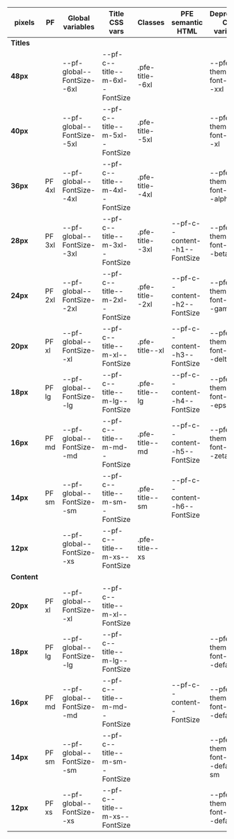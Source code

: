 | **pixels**  | **PF**   | **Global variables**       | **Title CSS vars**             | **Classes**     |  **PFE semantic HTML**        | **Deprecated CSS variables**       |
| ----------- | -------- | -------------------------- | ------------------------------ | --------------- | ----------------------------- | ---------------------------------- |
| **Titles**  |          |                            |                                |                 |                               |                                    |
| **48px**    |          | --pf-global--FontSize--6xl | --pf-c--title--m-6xl--FontSize | .pfe-title--6xl |                               | --pfe-theme--font-size--xxl        |
| **40px**    |          | --pf-global--FontSize--5xl | --pf-c--title--m-5xl--FontSize | .pfe-title--5xl |                               | --pfe-theme--font-size--xl         |
| **36px**    | PF 4xl   | --pf-global--FontSize--4xl | --pf-c--title--m-4xl--FontSize | .pfe-title--4xl |                               | --pfe-theme--font-size--alpha      |
| **28px**    | PF 3xl   | --pf-global--FontSize--3xl | --pf-c--title--m-3xl--FontSize | .pfe-title--3xl | --pf-c--content--h1--FontSize | --pfe-theme--font-size--beta       |
| **24px**    | PF 2xl   | --pf-global--FontSize--2xl | --pf-c--title--m-2xl--FontSize | .pfe-title--2xl | --pf-c--content--h2--FontSize | --pfe-theme--font-size--gamma      |
| **20px**    | PF xl    | --pf-global--FontSize--xl  | --pf-c--title--m-xl--FontSize  | .pfe-title--xl  | --pf-c--content--h3--FontSize | --pfe-theme--font-size--delta      |
| **18px**    | PF lg    | --pf-global--FontSize--lg  | --pf-c--title--m-lg--FontSize  | .pfe-title--lg  | --pf-c--content--h4--FontSize | --pfe-theme--font-size--epsilon    |
| **16px**    | PF md    | --pf-global--FontSize--md  | --pf-c--title--m-md--FontSize  | .pfe-title--md  | --pf-c--content--h5--FontSize | --pfe-theme--font-size--zeta       |
| **14px**    | PF sm    | --pf-global--FontSize--sm  | --pf-c--title--m-sm--FontSize  | .pfe-title--sm  | --pf-c--content--h6--FontSize |                                    |
| **12px**    |          | --pf-global--FontSize--xs  | --pf-c--title--m-xs--FontSize  | .pfe-title--xs  |                               |                                    |
| **Content** |          |                            |                                |                 |                               |                                    |                           
| **20px**    | PF xl    | --pf-global--FontSize--xl  | --pf-c--title--m-xl--FontSize  |                 |                               |                                    |
| **18px**    | PF lg    | --pf-global--FontSize--lg  | --pf-c--title--m-lg--FontSize  |                 |                               | --pfe-theme--font-size--default-lg |
| **16px**    | PF md    | --pf-global--FontSize--md  | --pf-c--title--m-md--FontSize  |                 | --pf-c--content--FontSize     | --pfe-theme--font-size--default    |
| **14px**    | PF sm    | --pf-global--FontSize--sm  | --pf-c--title--m-sm--FontSize  |                 |                               | --pfe-theme--font-size--default-sm |
| **12px**    | PF xs    | --pf-global--FontSize--xs  | --pf-c--title--m-xs--FontSize  |                 |                               | --pfe-theme--font-size--default-xs |
